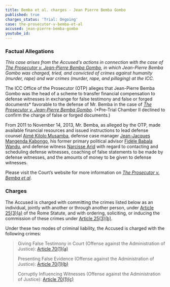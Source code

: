 ```yaml
---
title: Bemba et al. charges - Jean Pierre Bemba Gombo
published: true
charges_status: 'Trial: Ongoing'
case: the-prosecutor-v-bemba-et-al
accused: jean-pierre-bemba-gombo
youtube_id:
---
```



### Factual Allegations

*This case arises from the Accused's actions in connection with the case of [<u>The Prosecutor v. Jean-Pierre Bemba Gombo</u>](https://www.aba-icc.org/cases/case/the-prosecutor-v-bemba/), in which Jean-Pierre Bemba Gombo was charged, tried, and convicted of crimes against humanity (murder, rape) and war crimes (murder, rape, and pillaging) at the ICC.&nbsp;*

The ICC Office of the Prosecutor (OTP) alleges that Jean-Pierre Bemba Gombo was the head of a scheme to transfer financial compensation to defense witnesses in exchange for false testimony and false or forged documents\* favorable to the defense of Mr. Bemba in the case of [*The Prosecutor v. Jean-Pierre Bemba Gombo*](https://www.aba-icc.org/cases/case/the-prosecutor-v-bemba/). (\*Pre-Trial Chamber II declined to confirm the charge of false or forged documents.)

From 2011 to November 14, 2013, Mr. Bemba, as alleged by the OTP, made available financial resources and issued instructions to lead defense counsel [Aim&eacute; Kilolo Musamba](https://www.aba-icc.org/accused/aime-kilolo-musamba/), defense case manager [Jean-Jacques Mangenda Kabongo](https://www.aba-icc.org/accused/jean-jacques-magenda-kabongo/), his former primary political advisor [Fid&egrave;le Babala Wandu](https://www.aba-icc.org/accused/fid-le-babala-wandu/), and defense witness [Narcisse Arid](https://www.aba-icc.org/accused/narcisse-arido/) with regard to contacting and scheduling defense witnesses, coaching of false statements to be made by defense witnesses, and the amounts of money to be given to defense witnesses. &nbsp;&nbsp;

Please visit the Court’s website for more information on [*The Prosecutor v. Bemba et al*](https://www.icc-cpi.int/car/Bemba-et-al).

### Charges

The Accused is charged with committing the crimes listed below as an individual, jointly with another or through another person, under&nbsp;[Article 25(3)(a)](http://www.casematrixnetwork.org/case-m/klamberg-commentary/rome-statute/#c1198) of the Rome Statute, and with ordering, soliciting, or inducing the commission of these crimes under&nbsp;[Article 25(3)(b)](http://www.casematrixnetwork.org/case-m/klamberg-commentary/rome-statute/#c1198).

Under these two modes of criminal liability, the Accused is charged with the following crimes:

> Giving False Testimony in Court (Offense against the Administration of Justice):&nbsp;[Article 70(1)(a)](http://www.casematrixnetwork.org/case-m/klamberg-commentary/rome-statute/#c1243)
>
>
> Presenting False Evidence (Offense against the Administration of Justice): [Article 70(1)(b)](http://www.casematrixnetwork.org/case-m/klamberg-commentary/rome-statute/#c1243)
>
>
> Corruptly Influencing Witnesses (Offense against the Administration of Justice):&nbsp;[Article 70(1)(c)](http://www.casematrixnetwork.org/case-m/klamberg-commentary/rome-statute/#c1243)